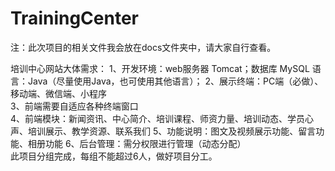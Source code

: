 # TrainingCenter
注：此次项目的相关文件我会放在docs文件夹中，请大家自行查看。

培训中心网站大体需求： 
 1、开发环境：web服务器 Tomcat；数据库 MySQL 语言：Java（尽量使用Java，也可使用其他语言）； 
 2、展示终端：PC端（必做）、移动端、微信端、小程序  
 3、前端需要自适应各种终端窗口  
 4、前端模块：新闻资讯、中心简介、培训课程、师资力量、培训动态、学员心声、培训展示、教学资源、联系我们 
 5、功能说明：图文及视频展示功能、留言功能、相册功能 
 6、后台管理：需分权限进行管理（动态分配）  
此项目分组完成，每组不能超过6人，做好项目分工。
